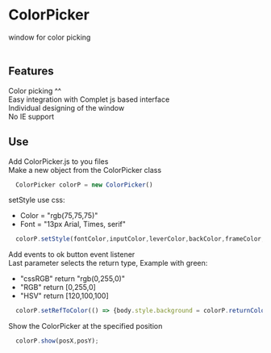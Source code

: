 # ColorPicker
window for color picking<br>
<br>

## Features
Color picking ^^<br>
Easy integration with Complet js based interface<br>
Individual designing of the window<br>
No IE support<br>

## Use
Add ColorPicker.js to you files<br>
Make a new object from the ColorPicker class<br>
````js
  ColorPicker colorP = new ColorPicker()
````

setStyle use css:<br>
  - Color = "rgb(75,75,75)"<br>
  - Font = "13px Arial, Times, serif"<br>
````js
  colorP.setStyle(fontColor,inputColor,leverColor,backColor,frameColor,borderColor,font)
````

Add events to ok button event listener<br>
Last parameter selects the return type, Example with green:<br>
  - "cssRGB" return "rgb(0,255,0)"<br>
  - "RGB" return [0,255,0]<br>
  - "HSV" return [120,100,100]<br>
````js
  colorP.setRefToColor(() => {body.style.background = colorP.returnColor("cssRGB");});
````
Show the ColorPicker at the specified position<br>
````js
  colorP.show(posX,posY);
````
